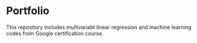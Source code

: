 # Portfolio

This repository includes multivariabt linear regression and machine learning codes from Google certification course.
